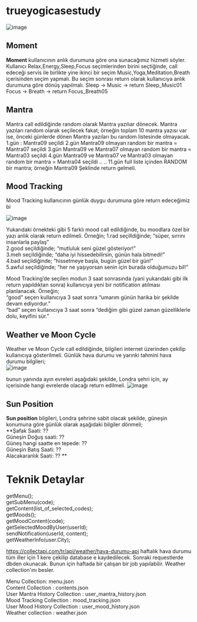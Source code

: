# trueyogicasestudy

 ![image](https://user-images.githubusercontent.com/10465339/125210060-e7b7dd80-e2a5-11eb-867d-dda9d26d8c71.png)

## Moment
**Moment** kullanıcının anlık durumuna göre ona sunacağımız hizmeti söyler. 
Kullanıcı Relax,Energy,Sleep,Focus seçimlerinden birini seçtiğinde, call edeceği servis ile birlikte yine ikinci bir seçim Music,Yoga,Meditation,Breath içerisinden seçim yapmalı. Bu seçim sonrası return olarak kullanıcıya anlık durumuna göre dönüş yapılmalı.
Sleep -> Music -> return Sleep_Music01 
Focus -> Breath -> return Focus_Breath05


## Mantra
Mantra call edildiğinde random olarak Mantra yazılıar dönecek. Mantra yazıları random olarak seçilecek fakat; örneğin toplam 10 mantra yazısı var ise, önceki günlerde dönen Mantra yazıları bu random listesinde olmayacak.
1.gün : Mantra09 seçildi
2.gün Mantra09 olmayan random bir mantra = Mantra07 seçildi
3.gün Mantra09 ve Mantra07 olmayan random bir mantra = Mantra03 seçildi
4.gün Mantra09 ve Mantra07 ve Mantra03 olmayan random bir mantra = Mantra04 seçildi
..
..
11.gün full liste içinden RANDOM bir mantra; örneğin Mantra09
Şeklinde return gelmeli.


## Mood Tracking
Mood Tracking kullanıcının günlük duygu durumuna göre return edeceğimiz bi
  
  ![image](https://user-images.githubusercontent.com/10465339/125210122-6876d980-e2a6-11eb-9273-a0af7047b224.png)
  
Yukarıdaki örnekteki gibi 5 farklı mood call edildiğinde, bu moodlara özel bir yazı anlık olarak return edilmeli.
Örneğin;
1.rad seçilldiğinde; “süper, sırrını insanlarla paylaş”  
2.good seçildiğinde; “mutluluk seni güzel gösteriyor!”  
3.meh seçildiğinde; “daha iyi hissedebilirsin, günün hala bitmedi!”  
4.bad seçildiğinde; “hissetmeye başla, bugün güzel bir gün!”  
5.awful seçildiğinde; “her ne yaşıyorsan senin için burada olduğumuzu bil!”  

Mood Tracking’de seçilen modun 3 saat sonrasında (yani yukarıdaki gibi ilk return yapıldıktan sonra) kullanıcıya yeni bir notification atılması planlanacak. 
Örneğin;  
“good” seçen kullanıcıya 3 saat sonra “umarım günün harika bir şekilde devam ediyordur.”  
“bad” seçen kullanıcıya 3 saat sonra “dediğim gibi güzel zaman güzelliklerle dolu, keyifini sür.”  

## Weather ve Moon Cycle
Weather ve Moon Cycle call edildiğinde, bilgileri internet üzerinden çekilip kullanıcıya gösterilmeli. Günlük hava durumu ve yarınki tahmini hava durumu bilgileri;  
![image](https://user-images.githubusercontent.com/10465339/125210146-82b0b780-e2a6-11eb-8edf-fdf038744412.png)
  
  bunun yanında ayın evreleri aşağıdaki şekilde, Londra şehri için, ay içerisinde hangi evrelerde olacağı return edilmeli.
 ![image](https://user-images.githubusercontent.com/10465339/125210149-893f2f00-e2a6-11eb-94b2-3164de5f94a4.png)

## Sun Position
**Sun position** bilgileri, Londra şehrine sabit olacak şekilde, güneşin konumuna göre günlük olarak aşağıdaki bilgiler dönmeli;    
**Şafak Saati: ??  
Güneşin Doğuş saati: ??  
Güneş hangi saatte en tepede: ??  
Güneşin Batış Saati: ??  
Alacakaranlık Saati: ??  **





# Teknik Detaylar
getMenu();  
getSubMenu(code);  
getContent(list_of_selected_codes);  
getMoods();  
getMoodContent(code);  
getSelectedMoodByUser(userId);  
sendNotification(userId, content);  
getWeatherInfo(user.City);  
  
https://collectapi.com/tr/api/weather/hava-durumu-api haftalık hava durumu tüm iller için 1 kere çekilip database e kaydedilecek. Sonraki requestlerde dbden okunacak. Bunun için haftada bir çalışan bir job yapılabilir.  Weather collection'ını besler.  
  
Menu Collection: menu.json  
Content Collection : contents.json  
User Mantra History Collection : user_mantra_history.json  
Mood Tracking Collection : mood_tracking.json  
User Mood History Collection :  user_mood_history.json  
Weather collection : weather.json  
